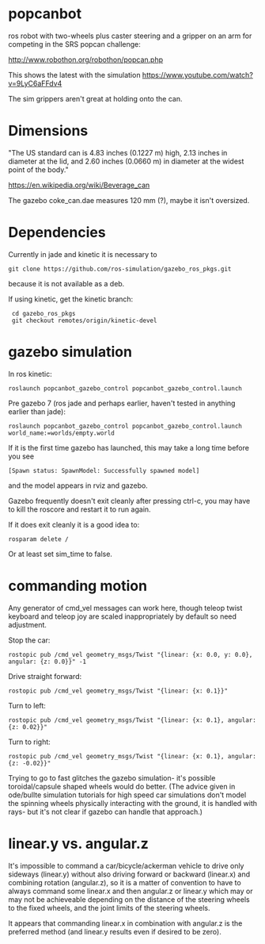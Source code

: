 # popcanbot

ros robot with two-wheels plus caster steering and a gripper on an arm for competing in the SRS popcan challenge:

http://www.robothon.org/robothon/popcan.php

This shows the latest with the simulation https://www.youtube.com/watch?v=9LyC6aFFdv4

The sim grippers aren't great at holding onto the can.

# Dimensions

"The US standard can is 4.83 inches (0.1227 m) high, 2.13 inches in diameter at the lid, and 2.60 inches (0.0660 m) in diameter at the widest point of the body."

https://en.wikipedia.org/wiki/Beverage_can

The gazebo coke_can.dae measures 120 mm (?), maybe it isn't oversized.

# Dependencies

Currently in jade and kinetic it is necessary to

    git clone https://github.com/ros-simulation/gazebo_ros_pkgs.git

because it is not available as a deb.

If using kinetic, get the kinetic branch:

     cd gazebo_ros_pkgs
     git checkout remotes/origin/kinetic-devel

# gazebo simulation

In ros kinetic:

    roslaunch popcanbot_gazebo_control popcanbot_gazebo_control.launch

Pre gazebo 7 (ros jade and perhaps earlier, haven't tested in anything earlier than jade):

    roslaunch popcanbot_gazebo_control popcanbot_gazebo_control.launch world_name:=worlds/empty.world

If it is the first time gazebo has launched, this may take a long time before you see

    [Spawn status: SpawnModel: Successfully spawned model]

and the model appears in rviz and gazebo.

Gazebo frequently doesn't exit cleanly after pressing ctrl-c, you may have to kill the roscore and restart it to run again.

If it does exit cleanly it is a good idea to:

    rosparam delete /

Or at least set sim_time to false.

# commanding motion

Any generator of cmd_vel messages can work here, though teleop twist keyboard and teleop joy are scaled inappropriately by default so need adjustment.

Stop the car:

    rostopic pub /cmd_vel geometry_msgs/Twist "{linear: {x: 0.0, y: 0.0}, angular: {z: 0.0}}" -1

Drive straight forward:

    rostopic pub /cmd_vel geometry_msgs/Twist "{linear: {x: 0.1}}"

Turn to left:

    rostopic pub /cmd_vel geometry_msgs/Twist "{linear: {x: 0.1}, angular: {z: 0.02}}"

Turn to right:

    rostopic pub /cmd_vel geometry_msgs/Twist "{linear: {x: 0.1}, angular: {z: -0.02}}"

Trying to go to fast glitches the gazebo simulation- it's possible toroidal/capsule shaped wheels would do better.
(The advice given in ode/bullte simulation tutorials for high speed car simulations don't model the spinning wheels physically interacting with the ground, it is handled with rays- but it's not clear if gazebo can handle that approach.)

# linear.y vs. angular.z

It's impossible to command a car/bicycle/ackerman vehicle to drive only sideways (linear.y) without also driving forward or backward (linear.x) and combining rotation (angular.z),
so it is a matter of convention to have to always command some linear.x and then angular.z or linear.y which may or may not be achieveable depending on the distance of the steering wheels to the fixed wheels, and the joint limits of the steering wheels.

It appears that commanding linear.x in combination with angular.z is the preferred method (and linear.y results even if desired to be zero).
